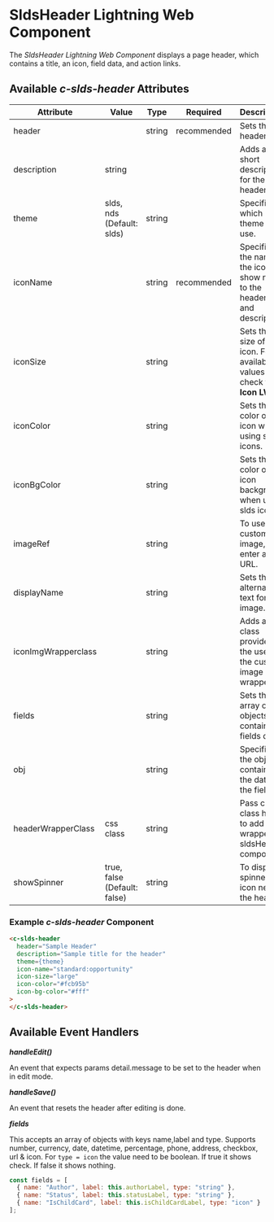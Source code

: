 # SldsHeader Lightning Web Component

The _SldsHeader Lightning Web Component_ displays a page header, which contains a title, an icon, field data, and action links.

## Available _c-slds-header_ Attributes

| Attribute           | Value                     | Type   | Required    | Description                                                                      |
| ------------------- | ------------------------- | ------ | ----------- | -------------------------------------------------------------------------------- |
| header              |                           | string | recommended | Sets the header title.                                                           |
| description         | string                    |        |             | Adds a short description for the header.                                         |
| theme               | slds, nds (Default: slds) | string |             | Specifies which theme to use.                                                    |
| iconName            |                           | string | recommended | Specifies the name of the icon to show next to the header title and description. |
| iconSize            |                           | string |             | Sets the size of the icon. For available values check the **Icon LWC**.          |
| iconColor           |                           | string |             | Sets the color of the icon when using slds icons.                                |
| iconBgColor         |                           | string |             | Sets the color of the icon background when using slds icons.                     |
| imageRef            |                           | string |             | To use a custom image, enter a URL.                                              |
| displayName         |                           | string |             | Sets the alternative text for the image.                                         |
| iconImgWrapperclass |                           | string |             | Adds a class provided by the user for the custom image wrapper.                  |
| fields              |                           | string |             | Sets the array of objects containing fields data.                                |
| obj                 |                           | string |             | Specifies the obj containing the data for the fields                             |
| headerWrapperClass  | css class                 | string |             | Pass css class here to add as wrapper for sldsHeader component                   |
| showSpinner               | true, false (Default: false) | string |             | To display a spinner icon next to the header.                                                   |


### Example _c-slds-header_ Component

```html
<c-slds-header
  header="Sample Header"
  description="Sample title for the header"
  theme={theme}
  icon-name="standard:opportunity"
  icon-size="large"
  icon-color="#fcb95b"
  icon-bg-color="#fff"
>
</c-slds-header>
```

## Available Event Handlers

**_handleEdit()_**

An event that expects params detail.message to be set to the header when in edit mode.

**_handleSave()_**

An event that resets the header after editing is done.

**_fields_**

This accepts an array of objects with keys name,label and type. Supports number, currency, date, datetime, percentage, phone, address, checkbox, url & icon.
For `type = icon` the value need to be boolean. If true it shows check. If false it shows nothing.

```js
const fields = [
  { name: "Author", label: this.authorLabel, type: "string" },
  { name: "Status", label: this.statusLabel, type: "string" },
  { name: "IsChildCard", label: this.isChildCardLabel, type: "icon" }
];
```
